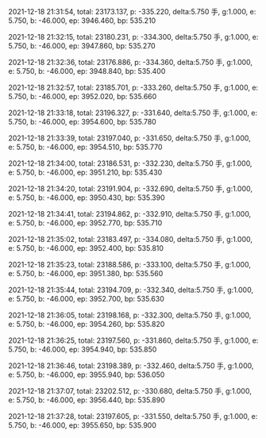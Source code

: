 2021-12-18 21:31:54, total: 23173.137, p: -335.220, delta:5.750 手, g:1.000, e: 5.750, b: -46.000, ep: 3946.460, bp: 535.210

2021-12-18 21:32:15, total: 23180.231, p: -334.300, delta:5.750 手, g:1.000, e: 5.750, b: -46.000, ep: 3947.860, bp: 535.270

2021-12-18 21:32:36, total: 23176.886, p: -334.360, delta:5.750 手, g:1.000, e: 5.750, b: -46.000, ep: 3948.840, bp: 535.400

2021-12-18 21:32:57, total: 23185.701, p: -333.260, delta:5.750 手, g:1.000, e: 5.750, b: -46.000, ep: 3952.020, bp: 535.660

2021-12-18 21:33:18, total: 23196.327, p: -331.640, delta:5.750 手, g:1.000, e: 5.750, b: -46.000, ep: 3954.600, bp: 535.780

2021-12-18 21:33:39, total: 23197.040, p: -331.650, delta:5.750 手, g:1.000, e: 5.750, b: -46.000, ep: 3954.510, bp: 535.770

2021-12-18 21:34:00, total: 23186.531, p: -332.230, delta:5.750 手, g:1.000, e: 5.750, b: -46.000, ep: 3951.210, bp: 535.430

2021-12-18 21:34:20, total: 23191.904, p: -332.690, delta:5.750 手, g:1.000, e: 5.750, b: -46.000, ep: 3950.430, bp: 535.390

2021-12-18 21:34:41, total: 23194.862, p: -332.910, delta:5.750 手, g:1.000, e: 5.750, b: -46.000, ep: 3952.770, bp: 535.710

2021-12-18 21:35:02, total: 23183.497, p: -334.080, delta:5.750 手, g:1.000, e: 5.750, b: -46.000, ep: 3952.400, bp: 535.810

2021-12-18 21:35:23, total: 23188.586, p: -333.100, delta:5.750 手, g:1.000, e: 5.750, b: -46.000, ep: 3951.380, bp: 535.560

2021-12-18 21:35:44, total: 23194.709, p: -332.340, delta:5.750 手, g:1.000, e: 5.750, b: -46.000, ep: 3952.700, bp: 535.630

2021-12-18 21:36:05, total: 23198.168, p: -332.300, delta:5.750 手, g:1.000, e: 5.750, b: -46.000, ep: 3954.260, bp: 535.820

2021-12-18 21:36:25, total: 23197.560, p: -331.860, delta:5.750 手, g:1.000, e: 5.750, b: -46.000, ep: 3954.940, bp: 535.850

2021-12-18 21:36:46, total: 23198.389, p: -332.460, delta:5.750 手, g:1.000, e: 5.750, b: -46.000, ep: 3955.940, bp: 536.050

2021-12-18 21:37:07, total: 23202.512, p: -330.680, delta:5.750 手, g:1.000, e: 5.750, b: -46.000, ep: 3956.440, bp: 535.890

2021-12-18 21:37:28, total: 23197.605, p: -331.550, delta:5.750 手, g:1.000, e: 5.750, b: -46.000, ep: 3955.650, bp: 535.900